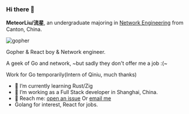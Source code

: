 ### Hi there 👋

**MeteorLiu/流星**, an undergraduate majoring in [Network Engineering](https://en.wikipedia.org/wiki/Computer_network_engineering) from Canton, China.

![gopher](https://github.com/MeteorsLiu/MeteorsLiu/assets/17515813/7f904837-ca36-45e3-b58d-7a242d7f94e4)

Gopher & React boy & Network engineer.

A geek of Go and network, ~but sadly they don't offer me a job :(~ 

Work for Go temporarily(Intern of Qiniu, much thanks)

- 🌱 I’m currently learning Rust/Zig
- 🤔 I’m working as a Full Stack developer in Shanghai, China.
- 📧 Reach me: [open an issue](https://github.com/MeteorsLiu/MeteorsLiu/issues) Or [email me](mailto:guohaolan@qiniu.com)
- Golang for interest, React for jobs.


